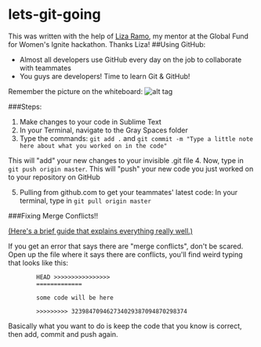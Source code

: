# lets-git-going
This was written with the help of [Liza Ramo](http://github.com/LizaLemons), my mentor at the Global Fund for Women's Ignite hackathon.  Thanks Liza!
##Using GitHub:

- Almost all developers use GitHub every day on the job to collaborate with teammates 
- You guys are developers! Time to learn Git & GitHub! 

Remember the picture on the whiteboard:
![alt tag](https://pbs.twimg.com/media/B905ij-IEAAse_B.jpg)

###Steps: 
1. Make changes to your code in Sublime Text
2. In your Terminal, navigate to the Gray Spaces folder
3. Type the commands: 
`git add .` 
	and 
`git commit -m "Type a little note here about what you worked on in the code"`

This will "add" your new changes to your invisible .git file 
4. Now, type in `git push origin master`.
This will "push" your new code you just worked on to your repository on GitHub 

5. Pulling from github.com to get your teammates' latest code:
In your terminal, type in `git pull origin master`

###Fixing Merge Conflicts!! 

[(Here's a brief guide that explains everything really well.)](http://git-scm.com/book/en/v2/Git-Branching-Basic-Branching-and-Merging#_basic_merge_conflicts)

If you get an error that says there are "merge conflicts", don't be scared. Open up the file where it says there are conflicts, you'll find weird typing that looks like this:
```
		HEAD >>>>>>>>>>>>>>>>
		=============

		some code will be here

		>>>>>>>>> 323984709462734029387094870298374
```
Basically what you want to do is keep the code that you know is correct, then add, commit and push again. 






